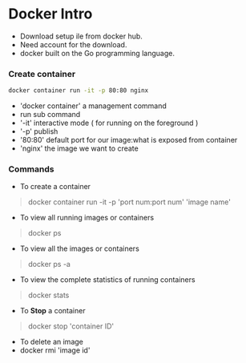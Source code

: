# Docker Intro 

* Download setup ile from docker hub. 
* Need account for the download. 
* docker built on the Go programming language.

### Create container 
```bash
docker container run -it -p 80:80 nginx
```

- 'docker container' a management command
- run sub command
- '-it' interactive mode ( for running on the foreground )
- '-p' publish
- '80:80' default port for our image:what is exposed from container
- 'nginx' the image we want to create 

### Commands

- To create a container 
> docker container run -it -p 'port num:port num' 'image name'

- To view all running images or containers
> docker ps 

- To view all the images or containers 
> docker ps -a 

- To view the complete statistics of running containers 
> docker stats 

- To **Stop** a container 
> docker stop 'container ID'

- To delete an image 
- docker rmi 'image id'
